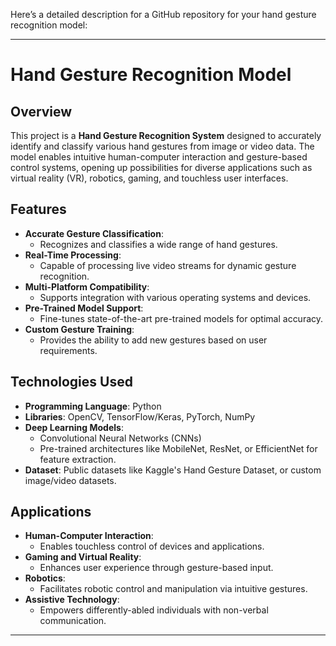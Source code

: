 Here’s a detailed description for a GitHub repository for your hand gesture recognition model:

---

# Hand Gesture Recognition Model

## Overview

This project is a **Hand Gesture Recognition System** designed to accurately identify and classify various hand gestures from image or video data. The model enables intuitive human-computer interaction and gesture-based control systems, opening up possibilities for diverse applications such as virtual reality (VR), robotics, gaming, and touchless user interfaces.

## Features

- **Accurate Gesture Classification**:
  - Recognizes and classifies a wide range of hand gestures.
- **Real-Time Processing**:
  - Capable of processing live video streams for dynamic gesture recognition.
- **Multi-Platform Compatibility**:
  - Supports integration with various operating systems and devices.
- **Pre-Trained Model Support**:
  - Fine-tunes state-of-the-art pre-trained models for optimal accuracy.
- **Custom Gesture Training**:
  - Provides the ability to add new gestures based on user requirements.

## Technologies Used

- **Programming Language**: Python
- **Libraries**: OpenCV, TensorFlow/Keras, PyTorch, NumPy
- **Deep Learning Models**:
  - Convolutional Neural Networks (CNNs)
  - Pre-trained architectures like MobileNet, ResNet, or EfficientNet for feature extraction.
- **Dataset**: Public datasets like Kaggle's Hand Gesture Dataset, or custom image/video datasets.

## Applications

- **Human-Computer Interaction**:
  - Enables touchless control of devices and applications.
- **Gaming and Virtual Reality**:
  - Enhances user experience through gesture-based input.
- **Robotics**:
  - Facilitates robotic control and manipulation via intuitive gestures.
- **Assistive Technology**:
  - Empowers differently-abled individuals with non-verbal communication.

---

